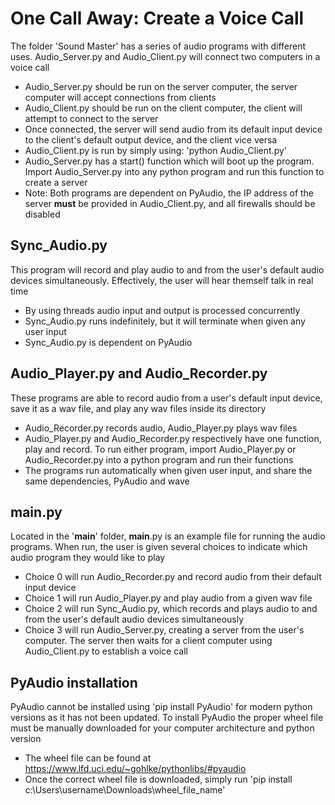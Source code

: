 # One Call Away: Create a Voice Call
The folder 'Sound Master' has a series of audio programs with different uses. Audio_Server.py and Audio_Client.py will connect two computers in a voice call
- Audio_Server.py should be run on the server computer, the server computer will accept connections from clients
- Audio_Client.py should be run on the client computer, the client will attempt to connect to the server
- Once connected, the server will send audio from its default input device to the client's default output device, and the client vice versa
- Audio_Client.py is run by simply using: 'python Audio_Client.py'
- Audio_Server.py has a start() function which will boot up the program. Import Audio_Server.py into any python program and run this function to create a server
- Note: Both programs are dependent on PyAudio, the IP address of the server **must** be provided in Audio_Client.py, and all firewalls should be disabled

## Sync_Audio.py
This program will record and play audio to and from the user's default audio devices simultaneously. Effectively, the user will hear themself talk in real time
- By using threads audio input and output is processed concurrently
- Sync_Audio.py runs indefinitely, but it will terminate when given any user input
- Sync_Audio.py is dependent on PyAudio

## Audio_Player.py and Audio_Recorder.py
These programs are able to record audio from a user's default input device, save it as a wav file, and play any wav files inside its directory
- Audio_Recorder.py records audio, Audio_Player.py plays wav files
- Audio_Player.py and Audio_Recorder.py respectively have one function, play and record. To run either program, import Audio_Player.py or Audio_Recorder.py into a python program and run their functions
- The programs run automatically when given user input, and share the same dependencies, PyAudio and wave

## __main__.py
Located in the '__main__' folder, __main__.py is an example file for running the audio programs. When run, the user is given several choices to indicate which audio program they would like to play
- Choice 0 will run Audio_Recorder.py and record audio from their default input device 
- Choice 1 will run Audio_Player.py and play audio from a given wav file
- Choice 2 will run Sync_Audio.py, which records and plays audio to and from the user's default audio devices simultaneously
- Choice 3 will run Audio_Server.py, creating a server from the user's computer. The server then waits for a client computer using Audio_Client.py to establish a voice call

## PyAudio installation
PyAudio cannot be installed using 'pip install PyAudio' for modern python versions as it has not been updated.
To install PyAudio the proper wheel file must be manually downloaded for your computer architecture and python version
- The wheel file can be found at https://www.lfd.uci.edu/~gohlke/pythonlibs/#pyaudio
- Once the correct wheel file is downloaded, simply run 'pip install c:\Users\username\Downloads\wheel_file_name'

